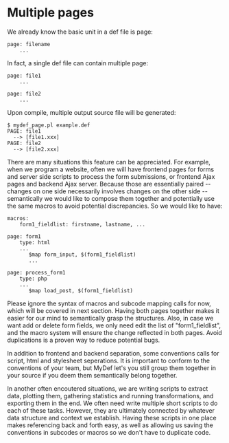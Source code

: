 # Multiple pages

We already know the basic unit in a def file is page:

    page: filename
        ...
        
In fact, a single def file can contain multiple page:

    page: file1
        ...
        
    page: file2
        ...
        
Upon compile, multiple output source file will be generated:

    $ mydef_page.pl example.def
    PAGE: file1
      --> [file1.xxx]
    PAGE: file2
      --> [file2.xxx]
    
There are many situations this feature can be appreciated. For example, when we program a website, often we will have frontend pages for forms and server side scripts to process the form submissions, or frontend Ajax pages and backend Ajax server. Because those are essentially paired -- changes on one side necessarily involves changes on the other side -- semantically we would like to compose them together and potentially use the same macros to avoid potential discrepancies. So we would like to have:

```
macros:
    form1_fieldlist: firstname, lastname, ...
    
page: form1
    type: html
    ...
       $map form_input, $(form1_fieldlist)
       ...

page: process_form1
    type: php
    ...
       $map load_post, $(form1_fieldlist)
```

Please ignore the syntax of macros and subcode mapping calls for now, which will be covered in next section. Having both pages together makes it easier for our mind to semantically grasp the structures. Also, in case we want add or delete form fields, we only need edit the list of "form1_fieldlist", and the macro system will ensure the change reflected in both pages. Avoid duplications is a proven way to reduce potential bugs.

In addition to frontend and backend separation, some conventions calls for script, html and stylesheet seperations. It is important to conform to the conventions of your team, but MyDef let's you still group them together in your source if you deem them semantically belong together.

In another often encoutered situations, we are writing scripts to extract data, plotting them, gathering statistics and running transformations, and exporting them in the end. We often need write multiple short scripts to do each of these tasks. However, they are ultimately connected by whatever data structure and context we establish. Having these scripts in one place makes referencing back and forth easy, as well as allowing us saving the conventions in subcodes or macros so we don't have to duplicate code.